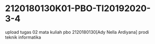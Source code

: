 # 2120180130K01-PBO-TI20192020-3-4
upload tugas 02 mata kuliah pbo 2120180130[Ady Nella Ardiyana] prodi teknik informatika
